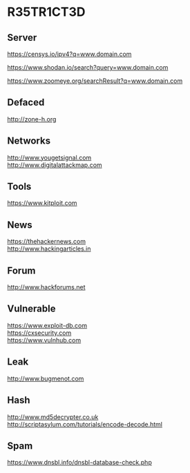 # R35TR1CT3D

Server
------
https://censys.io/ipv4?q=www.domain.com

https://www.shodan.io/search?query=www.domain.com

https://www.zoomeye.org/searchResult?q=www.domain.com




Defaced
-------
http://zone-h.org


Networks
--------

http://www.yougetsignal.com<br>
http://www.digitalattackmap.com

Tools
-----

https://www.kitploit.com<br>


News
----

https://thehackernews.com<br>
http://www.hackingarticles.in


Forum
-----

http://www.hackforums.net<br>



Vulnerable
----------

https://www.exploit-db.com<br>
https://cxsecurity.com<br>
https://www.vulnhub.com<br>


Leak
----

http://www.bugmenot.com<br>


Hash
----

http://www.md5decrypter.co.uk<br>
http://scriptasylum.com/tutorials/encode-decode.html


Spam
----

https://www.dnsbl.info/dnsbl-database-check.php
